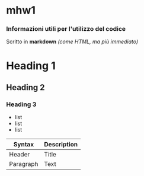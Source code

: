 # mhw1


### Informazioni utili per l'utilizzo del codice

Scritto in **markdown** *(come HTML, ma più immediato)*


# Heading 1
## Heading 2
### Heading 3

- list
- list
- list

| Syntax | Description |
| ----------- | -----------|
| Header | Title |
| Paragraph | Text |
